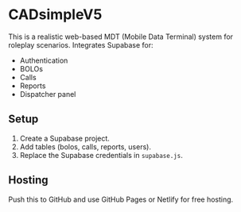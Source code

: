 # CADsimpleV5
This is a realistic web-based MDT (Mobile Data Terminal) system for roleplay scenarios.
Integrates Supabase for:
- Authentication
- BOLOs
- Calls
- Reports
- Dispatcher panel

## Setup
1. Create a Supabase project.
2. Add tables (bolos, calls, reports, users).
3. Replace the Supabase credentials in `supabase.js`.

## Hosting
Push this to GitHub and use GitHub Pages or Netlify for free hosting.
